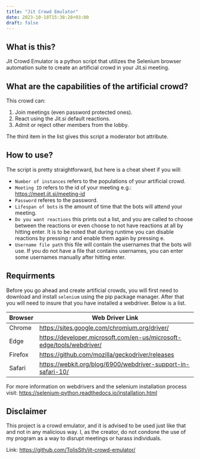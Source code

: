 ```yaml
---
title: "Jit Crowd Emulator"
date: 2023-10-18T15:38:28+03:00
draft: false
---
```

## What is this?
Jit Crowd Emulator is a python script that utilizes the Selenium browser automation suite to create an artificial crowd in your Jit.si meeting.

## What are the capabilities of the artificial crowd?
This crowd can:
1. Join meetings (even password protected ones).
2. React using the Jit.si default reactions.
3. Admit or reject other members from the lobby.

The third item in the list gives this script a moderator bot attribute.

## How to use?
The script is pretty straightforward, but here is a cheat sheet if you will:
- ```Number of instances``` refers to the populations of your artificial crowd.
- ```Meeting ID``` refers to the id of your meeting e.g.: https://meet.jit.si/meeting-id
- ```Password``` referes to the password.
- ```Lifespan of bots``` is the amount of time that the bots will attend your meeting.
- ```Do you want reactions``` this prints out a list, and you are called to choose between the reactions or even choose to not have reactions at all by hitting enter. It is to be noted that during runtime you can disable reactions by pressing r and enable them again by pressing e.
- ```Username file path``` this file will contain the usernames that the bots will use. If you do not have a file that contains usernames, you can enter some usernames manually after hitting enter.

## Requirments
Before you go ahead and create artificial crowds, you will first need to download and install ```selenium``` using the pip package manager. After that you will need to insure that you have installed a webdriver. Below is a list.

| Browser | Web Driver Link |
| ------- | -------------- |
| Chrome  | https://sites.google.com/chromium.org/driver/ |
| Edge    | https://developer.microsoft.com/en-us/microsoft-edge/tools/webdriver/ |
| Firefox | https://github.com/mozilla/geckodriver/releases |
| Safari  | https://webkit.org/blog/6900/webdriver-support-in-safari-10/ |

For more information on webdrivers and the selenium installation process visit: https://selenium-python.readthedocs.io/installation.html

## Disclaimer 
This project is a crowd emulator, and it is advised to be used just like that and not in any malicious way. I, as the creator, do not condone the use of my program as a way to disrupt meetings or harass individuals.

Link: https://github.com/TolisSth/jit-crowd-emulator/
